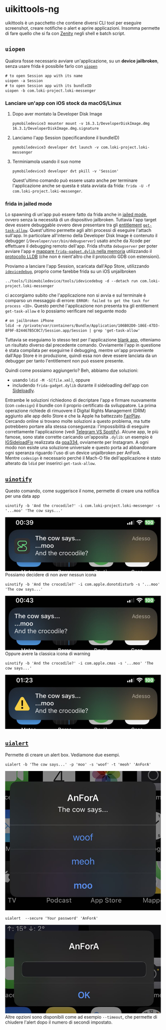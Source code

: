 # uikittools-ng

uikittools è un pacchetto che contiene diversi CLI tool per eseguire screenshot, creare notifiche o alert e aprire applicazioni.
Insomma permette di fare quello che si fa con [Zenity](https://en.wikipedia.org/w/index.php?title=Zenity&oldid=1140898488) negli shell e batch script.

## `uiopen`

Qualora fosse necessario avviare un'applicazione, su un **device jailbroken**, senza usare frida è possibile farlo con [`uiopen`](https://github.com/ProcursusTeam/uikittools-ng/blob/main/uiopen.m)
```shell
# to open Session app with its name
uiopen -a Session
# to open Session app with its bundleID
uiopen -b com.loki-project.loki-messenger
```

### Lanciare un'app con iOS stock da macOS/Linux

1. Dopo aver montato la Developer Disk Image
   ```shell
   pymobiledevice3 mounter mount -v 16.3.1/DeveloperDiskImage.dmg 16.3.1/DeveloperDiskImage.dmg.signature
   ```
2. Lanciamo l'app Session (specificandone il bundleID)
   ```shell
   pymobiledevice3 developer dvt launch -v com.loki-project.loki-messenger
   ```
3. Terminiamola usando il suo nome
   ```shell
   pymobiledevice3 developer dvt pkill -v 'Session'
   ```
   Quest'ultimo comando può essere usato anche per terminare l'applicazione anche se questa è stata avviata da frida: `frida -U -f com.loki-project.loki-messenger`.

### frida in jailed mode

Lo spawning di un'app può essere fatto da frida anche in [jailed mode](https://frida.re/docs/ios/#without-jailbreak), ovvero senza la necessità di un dispositivo jailbroken.
Tuttavia l'app target deve essere debuggable ovvero deve presentare tra gli [entitlement](https://developer.apple.com/documentation/bundleresources/entitlements) [`get-task-allow`](https://stackoverflow.com/a/1026472).
Quest'ultimo permette agli altri processi di eseguire l'attach sull'app. 
In particolare all'interno della Developer Disk Image è contenuto il debugger (`/Developer/usr/bin/debugserver`) usato anche da Xcode per effettuare il debugging remoto dell'app.
<span><!-- https://t.me/fridadotre/85357 --></span>
<span><!-- https://t.me/fridadotre/42430 --></span>
Frida sfrutta `debugserver` per poter avviare l'app e [mappare `frida-gadget.dylib` nella memoria](https://github.com/frida/frida-core/blob/master/src/fruity/injector.vala) utilizzando il [protocollo LLDB](https://github.com/frida/frida-core/blob/master/src/fruity/lldb.vala) (che non è nient'altro che il protocollo GDB con estensioni).

Proviamo a lanciare l'app Session, scaricata dall'App Store, utilizzando [`idevicedebug`](https://github.com/libimobiledevice/libimobiledevice/blob/master/tools/idevicedebug.c), proprio come farebbe frida su un iOS unjailbroken
```shell
../tools/libimobiledevice/tools/idevicedebug -d --detach run com.loki-project.loki-messenger
```
ci accorgiamo subito che l'applicazione non si avvia e sul terminale è comparso un messaggio di errore: `ERROR: failed to get the task for process <ID>`.
Questo perché l'applicazione non presenta tra gli entitlement `get-task-allow` e lo possiamo verificare nel seguente modo
```shell
# on jailbroken iPhone
ldid -e /private/var/containers/Bundle/Application/106B02D0-186E-47D3-8F9F-824467B5C0C7/Session.app/Session | grep 'get-task-allow'
```
Tuttavia se eseguiamo lo stesso test per l'applicazione [blank app](https://github.com/miticollo/blank-app), otteniamo un risultato diverso dal precedente comando.
Ovviamente l'app in questione è stata compilata per eseguirne il debugging, mentre un'app proveniente dall'App Store è in produzione, quindi essa non deve essere lanciata da un debugger per tanto l'entitlement non può essere presente.

Quindi come possiamo aggiungerlo? Beh, abbiamo due soluzioni:
- usando `ldid -M -S[file.xml]`, oppure
- includendo `frida-gadget.dylib` durante il sideloadling dell'app con [Sideloadly](https://sideloadly.io/).

Entrambe le soluzioni richiedono di decriptare l'app e firmare nuovamente (con `codesign`) il bundle con il proprio certificato da sviluppatore.
La prima operazione richiede di rimuovere il Digital Rights Management (DRM) aggiunto alle app dello Store e che la Apple ha battezzato [FairPlay](https://segmentfault.com/a/1190000041023774/en).
Cercando online si trovano molte soluzioni a questo problema, ma tutte potrebbero portare alla stessa conseguenza: l'impossibilità di eseguire correttamente l'applicazione (vedi [Telegram VS Spotify](https://drive.google.com/file/d/1iBnWAuelz0y0Il3mihyFDoyd_7D9-p7x/view)).
Alcune app, le più famose, sono state corrette caricando un'apposita `.dylib`: un esempio è [IGSideloadFix](https://github.com/opa334/IGSideloadFix) realizzata da [opa334](https://twitter.com/opa334dev), ovviamente per Instagram.
A ogni modo non esiste una soluzione universale e questo porta ad abbandonare ogni speranza riguardo l'uso di un device unjailbroken per AnForA.<br/>
Mentre `codesign` è necessario perché il Mach-O file dell'applicazione è stato alterato da `ldid` per inserirci `get-task-allow`.

## [`uinotify`](https://github.com/ProcursusTeam/uikittools-ng/blob/main/uinotify.m)

Questo comando, come suggerisce il nome, permette di creare una notifica per una data app
```shell
uinotify -b 'And the crocodile?' -i com.loki-project.loki-messenger -s '...moo' 'The cow says...'
```
![session](../images/uinotify/session.jpeg?raw=true "A notice from Session")<br/>
Possiamo decidere di non aver nessun icona
```shell
uinotify -b 'And the crocodile?' -i com.apple.donotdisturb -s '...moo' 'The cow says...'
```
![empty](../images/uinotify/empty.jpg?raw=true "An empty notice")<br/>
Oppure avere la classica icona di warning
```shell
uinotify -b 'And the crocodile?' -i com.apple.cmas -s '...moo' 'The cow says...'
```
![warning](../images/uinotify/warning.jpg?raw=true "A warning notice")

## [`uialert`](https://github.com/ProcursusTeam/uikittools-ng/blob/main/uialert.m)

Permette di creare un alert box. Vediamone due esempi.
```shell
uialert -b 'The cow says...' -p 'moo' -s 'woof' -t 'meoh' 'AnForA'
```
![buttons](../images/uialert/3-buttons.jpg?raw=true "An box with 3 buttons")
```shell
uialert  --secure 'Your password' 'AnForA'
```
![password](../images/uialert/password.jpg?raw=true "An alert to enter a secret like a password")<br/>
Altre opzioni sono disponibili come ad esempio `--timeout`, che permette di chiudere l'alert dopo il numero di secondi impostato.